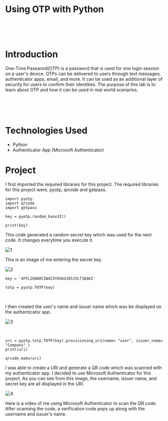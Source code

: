 # Using OTP with Python

<br>
<br>
<br>

# Introduction
One-Time Password(OTP) is a password that is used for one login session on a user's device. OTPs can be delivered to users through text messages, authenticator apps, email, and more. It can be used as an additional layer of security for users to confirm their identities. The purpose of this lab is to learn about OTP and how it can be used in real world scenarios.

<br>
<br>
<br>

# Technologies Used

- Python
- Authenticator App (Microsoft Authenticator)



# Project
I first imported the required libraries for this project. The required libraries for this project were, pyotp, qrcode and getpass. 

```
import pyotp
import qrcode
import getpass
```

```
key = pyotp.random_base32()

print(key)
```

This code generated a random secret key which was used for the next code. It changes everytime you execute it.

![1](https://github.com/obi298/Using-OTP-with-Python/assets/90945162/a0149d3d-c436-4768-abb6-f7794f05ba55)


This is an image of me entering the secret key.

![2](https://github.com/obi298/Using-OTP-with-Python/assets/90945162/1d72f98f-72c4-4015-8f1a-1d87ff79aa48)

```
key = '4FFL2ENARCIW423Y6SK4JDSJVLT3Q4KI'

totp = pyotp.TOTP(key)
```

<br>

I then created the user's name and issuer name which was be displayed on the authenticator app. 


![3](https://github.com/obi298/Using-OTP-with-Python/assets/90945162/65507901-e213-4df2-b4a0-5a7469c4d689)

<br>

```
uri = pyotp.totp.TOTP(key).provisioning_uri(name= "user", issuer_name= "Company" )
print(uri)

qrcode.make(uri)
```

I was able to create a URI and generate a QR code which was scanned with my authenticator app. I decided to use Microsoft Authenticator for this project. 
As you can see from this image, the username, issuer name, and secret key are all displayed in the URI.


![4](https://github.com/obi298/Using-OTP-with-Python/assets/90945162/55524e58-6a85-4d05-9821-f01dc10131d0)



Here is a video of me using Microsoft Authenticator to scan the QR code. After scanning the code, a verification code pops up along with the username and issuer's name.










